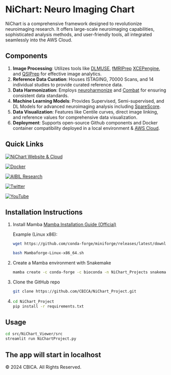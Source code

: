 # NiChart: Neuro Imaging Chart

NiChart is a comprehensive framework designed to revolutionize neuroimaging research. It offers large-scale neuroimaging capabilities, sophisticated analysis methods, and user-friendly tools, all integrated seamlessly into the AWS Cloud.

## Components

1. **Image Processing**: Utilizes tools like [DLMUSE](https://github.com/CBICA/NiChart_DLMUSE), [fMRIPrep](https://github.com/nipreps/fmriprep) [XCEPengine](https://github.com/PennLINC/xcp_d), and [QSIPrep](https://github.com/PennLINC/qsiprep) for effective image analytics.
2. **Reference Data Curation**: Houses ISTAGING, 70000 Scans, and 14 individual studies to provide curated reference data.
3. **Data Harmonization**: Employs [neuroharmonize](https://github.com/rpomponio/neuroHarmonize) and [Combat](https://github.com/Zheng206/ComBatFam_Pipeline) for ensuring consistent data standards.
4. **Machine Learning Models**: Provides Supervised, Semi-supervised, and DL Models for advanced neuroimaging analysis including [SpareScore](https://github.com/CBICA/spare_score).
5. **Data Visualization**: Features like Centile curves, direct image linking, and reference values for comprehensive data visualization.
6. **Deployment**: Supports open-source Github components and Docker container compatibility deployed in a local environment & [AWS Cloud](https://aws.amazon.com/).

## Quick Links

[![NiChart Website & Cloud](https://img.shields.io/badge/-Website-blue?style=for-the-badge&logo=world&logoColor=white)](https://neuroimagingchart.com/)

[![Docker](https://img.shields.io/badge/docker-%230db7ed.svg?style=for-the-badge&logo=docker&logoColor=white)](https://hub.docker.com/u/cbica)

[![AIBIL Research](https://img.shields.io/badge/-Research-blue?style=for-the-badge&logo=google-scholar&logoColor=white)](https://aibil.med.upenn.edu/research/)

[![Twitter](https://img.shields.io/twitter/url/https/twitter.com/NiChart_AIBIL.svg?style=social&label=Follow%20%40NiChart_AIBIL)](https://x.com/NiChart_AIBIL)

[![YouTube](https://img.shields.io/badge/YouTube-%23FF0000.svg?style=for-the-badge&logo=YouTube&logoColor=white)](https://www.youtube.com/@NiChart-UPenn)


## Installation Instructions

1. Install Mamba
    [Mamba Installation Guide (Official)](https://mamba.readthedocs.io/en/latest/installation/mamba-installation.html)
    
    Example (Linux x86):
    ```bash
    wget https://github.com/conda-forge/miniforge/releases/latest/download/Mambaforge-Linux-x86_64.sh

    bash Mambaforge-Linux-x86_64.sh
    ```
2. Create a Mamba environment with Snakemake
    ```bash
    mamba create -c conda-forge -c bioconda -n NiChart_Projects snakemake
    ```
3. Clone the GitHub repo
   ```bash
   git clone https://github.com/CBICA/NiChart_Project.git
   ```
4. ```bash
   cd NiChart_Project
   pip install -r requirements.txt
   ```

## Usage
```bash
cd src/NiChart_Viewer/src
streamlit run NiChartProject.py
```

The app will start in localhost
---

© 2024 CBICA. All Rights Reserved.
